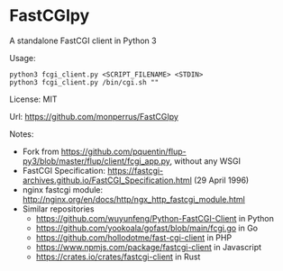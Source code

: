 # FastCGIpy

A standalone FastCGI client in Python 3

Usage: 

```
python3 fcgi_client.py <SCRIPT_FILENAME> <STDIN>
python3 fcgi_client.py /bin/cgi.sh ""
```

License: MIT

Url: https://github.com/monperrus/FastCGIpy

Notes:

* Fork from https://github.com/pquentin/flup-py3/blob/master/flup/client/fcgi_app.py, without any WSGI
* FastCGI Specification: https://fastcgi-archives.github.io/FastCGI_Specification.html (29 April 1996)
* nginx fastcgi module: http://nginx.org/en/docs/http/ngx_http_fastcgi_module.html
* Similar repositories
  - https://github.com/wuyunfeng/Python-FastCGI-Client in Python
  - https://github.com/yookoala/gofast/blob/main/fcgi.go in Go
  - https://github.com/hollodotme/fast-cgi-client in PHP
  - https://www.npmjs.com/package/fastcgi-client in Javascript
  - https://crates.io/crates/fastcgi-client in Rust
